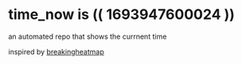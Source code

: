 # time_now is (( 1693947600024 ))

an automated repo that shows the currnent time

inspired by [breakingheatmap](https://github.com/breakingheatmap/breakingheatmap)